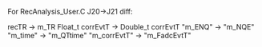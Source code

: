 For RecAnalysis_User.C J20->J21 diff:

recTR -> m_TR
Float_t corrEvtT -> Double_t corrEvtT
"m_ENQ" -> "m_NQE"
"m_time" -> "m_QTtime"
"m_corrEvtT" -> "m_FadcEvtT"